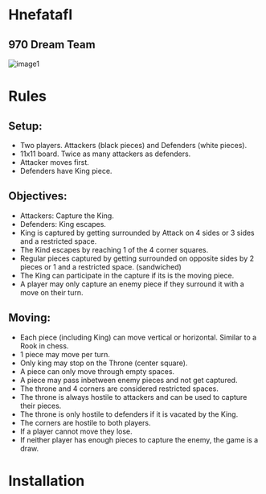 # Hnefatafl
## 970 Dream Team
![image1](https://github.com/csucs414/cs414-f18-001-970DreamTeam/blob/master/images/hnefatafl_board.jpg)

# Rules

## Setup:
* Two players. Attackers (black pieces) and Defenders (white pieces).
* 11x11 board. Twice as many attackers as defenders.
* Attacker moves first.
* Defenders have King piece.

## Objectives:
* Attackers: Capture the King.
* Defenders: King escapes.
* King is captured by getting surrounded by Attack on 4 sides or 3 sides and a restricted space.
* The Kind escapes by reaching 1 of the 4 corner squares. 
* Regular pieces captured by getting surrounded on opposite sides by 2 pieces or 1 and a restricted space. (sandwiched)
* The King can participate in the capture if its is the moving piece.
* A player may only capture an enemy piece if they surround it with a move on their turn.

## Moving:
* Each piece (including King) can move vertical or horizontal. Similar to a Rook in chess.
* 1 piece may move per turn.
* Only king may stop on the Throne (center square).
* A piece can only move through empty spaces.
* A piece may pass inbetween enemy pieces and not get captured.
* The throne and 4 corners are considered restricted spaces.
* The throne is always hostile to attackers and can be used to capture their pieces.
* The throne is only hostile to defenders if it is vacated by the King.
* The corners are hostile to both players.
* If a player cannot move they lose.
* If neither player has enough pieces to capture the enemy, the game is a draw.


# Installation
